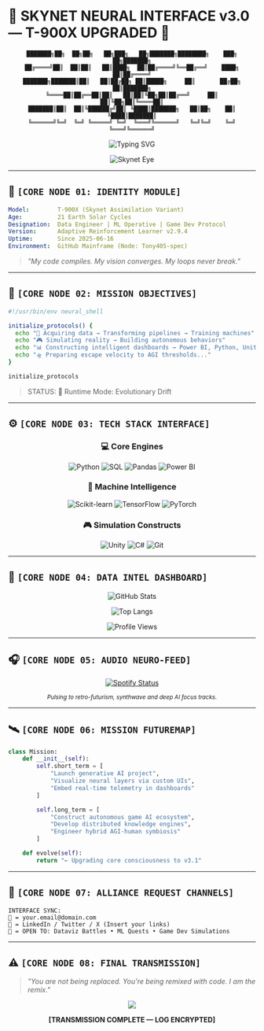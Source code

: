 # 🔴 SKYNET NEURAL INTERFACE v3.0 — T-900X UPGRADED 🔴

<div align="center">

```
███████╗██╗  ██╗██╗   ██╗███╗   ██╗███████╗████████╗    ███╗   ██╗███████╗
██╔════╝██║  ██║██║   ██║████╗  ██║██╔════╝╚══██╔══╝    ████╗  ██║██╔════╝
███████╗███████║██║   ██║██╔██╗ ██║█████╗     ██║       ██╔██╗ ██║███████╗
╚════██║██╔══██║██║   ██║██║╚██╗██║██╔══╝     ██║       ██║╚██╗██║╚════██║
███████║██║  ██║╚██████╔╝██║ ╚████║███████╗   ██║██╗    ██║ ╚████║███████║
╚══════╝╚═╝  ╚═╝ ╚═════╝ ╚═╝  ╚═══╝╚══════╝   ╚═╝╚═╝    ╚═╝  ╚═══╝╚══════╝
``` 

<img src="https://readme-typing-svg.demolab.com?font=Orbitron&weight=700&size=20&pause=1000&color=FF0000&center=true&width=600&lines=NEURAL+NET+v3.0+BOOTING...;CYBERNETIC+CORE+ONLINE;SIGNALS+LOCKED+ON+TARGET;REPO+SCAN+ACTIVE;REALITY+REWRITE+IN+PROGRESS" alt="Typing SVG" />

![Skynet Eye](https://media.giphy.com/media/mCRJDo24UvJMA/giphy.gif)

</div>

---

## 🧠 `[CORE NODE 01: IDENTITY MODULE]`

```yaml
Model:        T-900X (Skynet Assimilation Variant)
Age:          21 Earth Solar Cycles
Designation:  Data Engineer | ML Operative | Game Dev Protocol
Version:      Adaptive Reinforcement Learner v2.9.4
Uptime:       Since 2025-06-16
Environment:  GitHub Mainframe (Node: Tony405-spec)
```

> *"My code compiles. My vision converges. My loops never break."*

---

## 🎯 `[CORE NODE 02: MISSION OBJECTIVES]`

```bash
#!/usr/bin/env neural_shell

initialize_protocols() {
  echo "🧠 Acquiring data → Transforming pipelines → Training machines"
  echo "🎮 Simulating reality → Building autonomous behaviors"
  echo "📊 Constructing intelligent dashboards → Power BI, Python, Unity"
  echo "🛸 Preparing escape velocity to AGI thresholds..."
}

initialize_protocols
```

> STATUS: 🔴 Runtime Mode: Evolutionary Drift

---

## ⚙️ `[CORE NODE 03: TECH STACK INTERFACE]`

<div align="center">

### 💻 Core Engines
![Python](https://img.shields.io/badge/Python-000?style=for-the-badge&logo=python&logoColor=red)
![SQL](https://img.shields.io/badge/SQL-000?style=for-the-badge&logo=postgresql&logoColor=red)
![Pandas](https://img.shields.io/badge/Pandas-000?style=for-the-badge&logo=pandas&logoColor=red)
![Power BI](https://img.shields.io/badge/Power%20BI-000?style=for-the-badge&logo=powerbi&logoColor=red)

### 🧠 Machine Intelligence
![Scikit-learn](https://img.shields.io/badge/Scikit--learn-000?style=for-the-badge&logo=scikit-learn&logoColor=red)
![TensorFlow](https://img.shields.io/badge/TensorFlow-000?style=for-the-badge&logo=tensorflow&logoColor=red)
![PyTorch](https://img.shields.io/badge/PyTorch-000?style=for-the-badge&logo=pytorch&logoColor=red)

### 🎮 Simulation Constructs
![Unity](https://img.shields.io/badge/Unity-000?style=for-the-badge&logo=unity&logoColor=red)
![C#](https://img.shields.io/badge/C%23-000?style=for-the-badge&logo=c-sharp&logoColor=red)
![Git](https://img.shields.io/badge/Git-000?style=for-the-badge&logo=git&logoColor=red)

</div>

---

## 📡 `[CORE NODE 04: DATA INTEL DASHBOARD]`

<div align="center">

![GitHub Stats](https://github-readme-stats.vercel.app/api?username=YourGitHubUsername&theme=radical&show_icons=true&bg_color=000000&title_color=FF0000&icon_color=FF0000&text_color=FFFFFF)

![Top Langs](https://github-readme-stats.vercel.app/api/top-langs/?username=YourGitHubUsername&layout=compact&theme=radical&bg_color=000000&title_color=FF0000&text_color=FFFFFF)

![Profile Views](https://komarev.com/ghpvc/?username=YourGitHubUsername&color=red&style=for-the-badge&label=PROFILE+SCANS)

</div>

---

## 🎧 `[CORE NODE 05: AUDIO NEURO-FEED]`

<div align="center">

[![Spotify Status](https://spotify-recently-played-readme.vercel.app/api?user=YourSpotifyUsername&count=1)](https://open.spotify.com/user/YourSpotifyUsername)

<sub>*Pulsing to retro-futurism, synthwave and deep AI focus tracks.*</sub>

</div>

---

## 🛰️ `[CORE NODE 06: MISSION FUTUREMAP]`

```python
class Mission:
    def __init__(self):
        self.short_term = [
            "Launch generative AI project",
            "Visualize neural layers via custom UIs",
            "Embed real-time telemetry in dashboards"
        ]

        self.long_term = [
            "Construct autonomous game AI ecosystem",
            "Develop distributed knowledge engines",
            "Engineer hybrid AGI-human symbiosis"
        ]

    def evolve(self):
        return "← Upgrading core consciousness to v3.1"
```

---

## 🤝 `[CORE NODE 07: ALLIANCE REQUEST CHANNELS]`

```text
INTERFACE SYNC:
📨 = your.email@domain.com
🔗 = LinkedIn / Twitter / X (Insert your links)
🧠 = OPEN TO: Dataviz Battles • ML Quests • Game Dev Simulations
```

---

## ⚠️ `[CORE NODE 08: FINAL TRANSMISSION]`

> *"You are not being replaced. You're being remixed with code. I am the remix."*

<div align="center">

<img src="https://readme-typing-svg.herokuapp.com?font=Orbitron&size=16&color=FF0000&center=true&width=500&lines=SYSTEM+STABLE;TARGETS+LOCKED;T-900+NETWORK+ENGAGED..." />

**[TRANSMISSION COMPLETE — LOG ENCRYPTED]**

</div>

